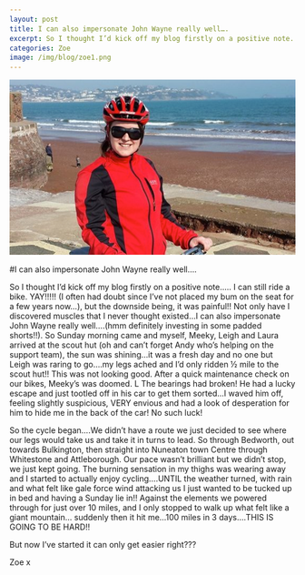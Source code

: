 ```yaml
---
layout: post
title: I can also impersonate John Wayne really well….
excerpt: So I thought I’d kick off my blog firstly on a positive note..... I can still ride a bike. YAY!!!!! (I often had doubt since I’ve not placed my bum on the seat for a few years now…), but the downside being, it was painful!! Not only have I discovered muscles that I never thought existed…I can also impersonate John Wayne really well….(hmm definitely investing in some padded shorts!!). So Sunday morning came and myself, Meeky, Leigh and Laura arrived at the scout hut
categories: Zoe
image: /img/blog/zoe1.png
---
```

<!-- Content
    ================================================== -->
  
![New Site](/img/blog/zoe1.png)

#I can also impersonate John Wayne really well….
 
So I thought I’d kick off my blog firstly on a positive note..... I can still ride a bike. YAY!!!!! (I often had doubt since I’ve not placed my bum on the seat for a few years now…), but the downside being, it was painful!! Not only have I discovered muscles that I never thought existed…I can also impersonate John Wayne really well….(hmm definitely investing in some padded shorts!!). So Sunday morning came and myself, Meeky, Leigh and Laura arrived at the scout hut (oh and can’t forget Andy who’s helping on the support team), the sun was shining…it was a fresh day and no one but Leigh was raring to go….my legs ached and I’d only ridden ½ mile to the scout hut!! This was not looking good. After a quick maintenance check on our bikes, Meeky’s was doomed. L The bearings had broken! He had a lucky escape and just tootled off in his car to get them sorted...I waved him off, feeling slightly suspicious, VERY envious and had a look of desperation for him to hide me in the back of the car! No such luck!

So the cycle began….We didn’t have a route we just decided to see where our legs would take us and take it in turns to lead. So through Bedworth, out towards Bulkington, then straight into Nuneaton town Centre through Whitestone and Attleborough. Our pace wasn’t brilliant but we didn’t stop, we just kept going. The burning sensation in my thighs was wearing away and I started to actually enjoy cycling….UNTIL the weather turned, with rain and what felt like gale force wind attacking us I just wanted to be tucked up in bed and having a Sunday lie in!! Against the elements we powered through for just over 10 miles, and I only stopped to walk up what felt like a giant mountain… suddenly then it hit me…100 miles in 3 days….THIS IS GOING TO BE HARD!!
 
But now I’ve started it can only get easier right???
 
Zoe
x